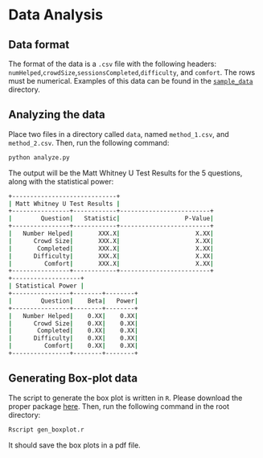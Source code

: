 # Data Analysis

## Data format

The format of the data is a `.csv` file with the following headers: `numHelped`,`crowdSize`,`sessionsCompleted`,`difficulty`, and `comfort`. The rows must be numerical. Examples of this data can be found in the [`sample_data`](/sample_data) directory.

## Analyzing the data

Place two files in a directory called `data`, named `method_1.csv`, and `method_2.csv`. Then, run the following command:

```bash
python analyze.py
```

The output will be the Matt Whitney U Test Results for the 5 questions, along with the statistical power:

```bash
+-----------------------------+
| Matt Whitney U Test Results |
+----------------+------------+-------------------------+
|        Question|   Statistic|                  P-Value|
+----------------+------------+-------------------------+
|   Number Helped|       XXX.X|                     X.XX|
|      Crowd Size|       XXX.X|                     X.XX|
|       Completed|       XXX.X|                     X.XX|
|      Difficulty|       XXX.X|                     X.XX|
|         Comfort|       XXX.X|                     X.XX|
+----------------+------------+-------------------------+
+-------------------+
| Statistical Power |
+----------------+--------+--------+
|        Question|    Beta|   Power|
+----------------+--------+--------+
|   Number Helped|    0.XX|    0.XX|
|      Crowd Size|    0.XX|    0.XX|
|       Completed|    0.XX|    0.XX|
|      Difficulty|    0.XX|    0.XX|
|         Comfort|    0.XX|    0.XX|
+----------------+--------+--------+
```

## Generating Box-plot data

The script to generate the box plot is written in `R`. Please download the proper package [here](https://cran.rstudio.com). Then, run the following command in the root directory:

```bash
Rscript gen_boxplot.r
```

It should save the box plots in a pdf file.